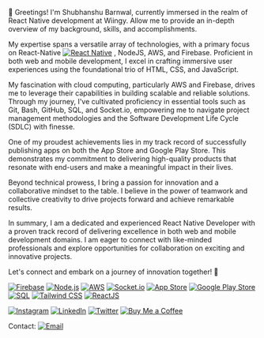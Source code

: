 👋 Greetings! I'm Shubhanshu Barnwal, currently immersed in the realm of React Native development at Wiingy. 
Allow me to provide an in-depth overview of my background, skills, and accomplishments.

My expertise spans a versatile array of technologies, with a primary focus on React-Native [![React Native](https://img.shields.io/badge/-React_Native-61DAFB?logo=react&logoColor=white)](https://reactnative.dev/)
, NodeJS, AWS, and Firebase. Proficient in both web and mobile development, I excel in crafting immersive user experiences using the foundational trio of HTML, CSS, and JavaScript.

My fascination with cloud computing, particularly AWS and Firebase, drives me to leverage their capabilities in building scalable and reliable solutions. Through my journey, I've cultivated proficiency in essential tools such as Git, Bash, GitHub, SQL, and Socket.io, empowering me to navigate project management methodologies and the Software Development Life Cycle (SDLC) with finesse.

One of my proudest achievements lies in my track record of successfully publishing apps on both the App Store and Google Play Store. This demonstrates my commitment to delivering high-quality products that resonate with end-users and make a meaningful impact in their lives.

Beyond technical prowess, I bring a passion for innovation and a collaborative mindset to the table. I believe in the power of teamwork and collective creativity to drive projects forward and achieve remarkable results.

In summary, I am a dedicated and experienced React Native Developer with a proven track record of delivering excellence in both web and mobile development domains. I am eager to connect with like-minded professionals and explore opportunities for collaboration on exciting and innovative projects.

Let's connect and embark on a journey of innovation together! 🌟


[![Firebase](https://img.shields.io/badge/-Firebase-FFCA28?logo=firebase&logoColor=black)](https://firebase.google.com/)   [![Node.js](https://img.shields.io/badge/-Node.js-339933?logo=node.js&logoColor=white)](https://nodejs.org/)   [![AWS](https://img.shields.io/badge/-AWS-232F3E?logo=amazon-aws&logoColor=white)](https://aws.amazon.com/)   [![Socket.io](https://img.shields.io/badge/-Socket.io-010101?logo=socket.io&logoColor=white)](https://socket.io/)   [![App Store](https://img.shields.io/badge/-App_Store-0D96F6?logo=apple-app-store&logoColor=white)](https://www.apple.com/app-store/)   [![Google Play Store](https://img.shields.io/badge/-Google_Play_Store-414141?logo=google-play&logoColor=white)](https://g.dev/shubhanshubb)   [![SQL](https://img.shields.io/badge/-SQL-4479A1?logo=postgresql&logoColor=white)](https://www.postgresql.org/)   [![Tailwind CSS](https://img.shields.io/badge/-Tailwind_CSS-38B2AC?logo=tailwind-css&logoColor=white)](https://tailwindcss.com/)   [![ReactJS](https://img.shields.io/badge/-ReactJS-61DAFB?logo=react&logoColor=white)](https://reactjs.org/)



[![Instagram](https://img.shields.io/badge/-Instagram-E4405F?logo=instagram&logoColor=white&labelColor=E4405F)](https://www.instagram.com/shubhanshubb/)     [![LinkedIn](https://img.shields.io/badge/-LinkedIn-0077B5?logo=linkedin&logoColor=white)](https://www.linkedin.com/in/shubhanshubb/)     [![Twitter](https://img.shields.io/badge/-Twitter-1DA1F2?logo=twitter&logoColor=white)](https://twitter.com/shubhanshubb/)     [![Buy Me a Coffee](https://img.shields.io/badge/-Buy_Me_a_Coffee-FF813F?logo=buy-me-a-coffee&logoColor=white)](https://buymeacoffee.com/shubhanshubb/)



Contact: [![Email](https://img.shields.io/badge/-Email-D14836?logo=gmail&logoColor=white)](mailto:shubhanshubb@gmail.com)









